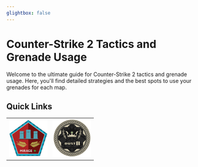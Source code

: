 ```yaml
---
glightbox: false
---
```


# Counter-Strike 2 Tactics and Grenade Usage

Welcome to the ultimate guide for Counter-Strike 2 tactics and grenade usage. Here, you'll find detailed strategies and the best spots to use your grenades for each map.

## Quick Links

<table>
  <tr>
    <td align="center">
      <a href="./nades/mirage_nades">
        <img src="./assets/img/mirage_logo.png" alt="Mirage Logo" width="100" />
      </a>
    </td>
    <td align="center">
      <a href="./nades/mirage_nades">
        <img src="./assets/img/dust2_logo.png" alt="Dust II Logo" width="100" />
      </a>
    </td>
  </tr>
</table>
